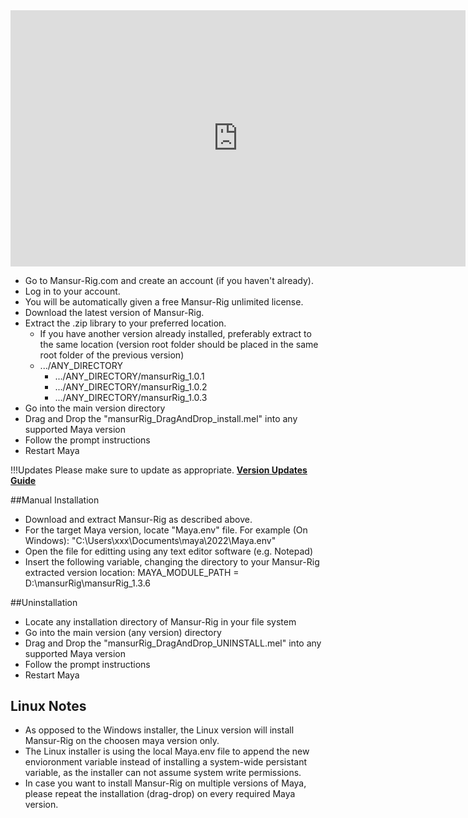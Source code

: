 <iframe width="728" height="409.5" src="https://www.youtube.com/embed/HH-pWdmOlPg?si=M2Y92sEocwjlVCFS" frameborder="0" allow="accelerometer; autoplay; clipboard-write; encrypted-media; gyroscope; picture-in-picture" allowfullscreen></iframe>

* Go to Mansur-Rig.com and create an account (if you haven't already).
* Log in to your account.
* You will be automatically given a free Mansur-Rig unlimited license.
* Download the latest version of Mansur-Rig.
* Extract the .zip library to your preferred location.
   * If you have another version already installed, preferably extract to the same location (version root folder should be placed in the same root folder of the previous version) 
   * .../ANY_DIRECTORY
      * .../ANY_DIRECTORY/mansurRig_1.0.1
      * .../ANY_DIRECTORY/mansurRig_1.0.2
      * .../ANY_DIRECTORY/mansurRig_1.0.3
* Go into the main version directory
* Drag and Drop the "mansurRig_DragAndDrop_install.mel" into any supported Maya version
* Follow the prompt instructions
* Restart Maya

!!!Updates
	Please make sure to update as appropriate. <a href="../Version-Updates/" class="md-nav__link"><b> Version Updates Guide </b></a>

##Manual Installation
* Download and extract Mansur-Rig as described above. 
* For the target Maya version, locate "Maya.env" file. For example (On Windows): "C:\Users\xxx\Documents\maya\2022\Maya.env"
* Open the file for editting using any text editor software (e.g. Notepad)
* Insert the following variable, changing the directory to your Mansur-Rig extracted version location:
MAYA_MODULE_PATH = D:\mansurRig\mansurRig_1.3.6

##Uninstallation
* Locate any installation directory of Mansur-Rig in your file system
* Go into the main version (any version) directory
* Drag and Drop the "mansurRig_DragAndDrop_UNINSTALL.mel" into any supported Maya version
* Follow the prompt instructions
* Restart Maya


## Linux Notes
* As opposed to the Windows installer, the Linux version will install Mansur-Rig on the choosen maya version only. 
* The Linux installer is using the local Maya.env file to append the new envioronment variable instead of installing a system-wide persistant variable, as the installer can not assume system write permissions.
* In case you want to install Mansur-Rig on multiple versions of Maya, please repeat the installation (drag-drop) on every required Maya version.